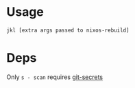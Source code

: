 # Usage

``` bash
jkl [extra args passed to nixos-rebuild]
```

# Deps

Only `s - scan` requires [git-secrets](https://github.com/awslabs/git-secrets)
